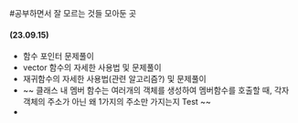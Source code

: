 #공부하면서 잘 모르는 것들 모아둔 곳

#### (23.09.15)
- 함수 포인터 문제풀이
- vector 함수의 자세한 사용법 및 문제풀이
- 재귀함수의 자세한 사용법(관련 알고리즘?) 및 문제풀이
- ~~ 클래스 내 멤버 함수는 여러개의 객체를 생성하여 멤버함수를 호출할 때, 각자 객체의 주소가 아닌 왜 1가지의 주소만 가지는지 Test ~~
- 
